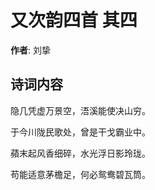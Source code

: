 # 又次韵四首  其四

**作者**: 刘挚

## 诗词内容

隐几凭虚万景空，浯溪能使决山穷。

于今川陇民歌处，曾是干戈霸业中。

蘋末起风香细碎，水光浮日影玲珑。

苟能适意茅檐足，何必鸳鸯碧瓦筒。

